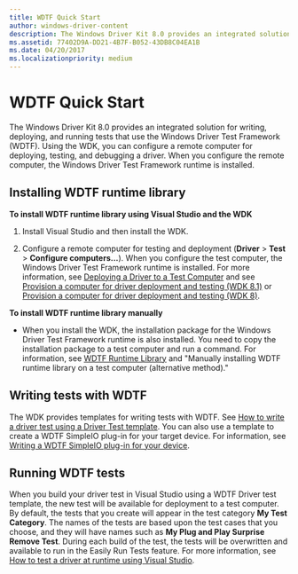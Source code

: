 ```yaml
---
title: WDTF Quick Start
author: windows-driver-content
description: The Windows Driver Kit 8.0 provides an integrated solution for writing, deploying, and running tests that use the Windows Driver Test Framework (WDTF).
ms.assetid: 77402D9A-DD21-4B7F-B052-43DB8C04EA1B
ms.date: 04/20/2017
ms.localizationpriority: medium
---
```


# WDTF Quick Start


The Windows Driver Kit 8.0 provides an integrated solution for writing, deploying, and running tests that use the Windows Driver Test Framework (WDTF). Using the WDK, you can configure a remote computer for deploying, testing, and debugging a driver. When you configure the remote computer, the Windows Driver Test Framework runtime is installed.

## Installing WDTF runtime library


**To install WDTF runtime library using Visual Studio and the WDK**

1.  Install Visual Studio and then install the WDK.

2.  Configure a remote computer for testing and deployment (**Driver** &gt; **Test** &gt; **Configure computers...**). When you configure the test computer, the Windows Driver Test Framework runtime is installed. For more information, see [Deploying a Driver to a Test Computer](https://msdn.microsoft.com/windows-drivers/develop/deploying_a_driver_to_a_test_computer) and see [Provision a computer for driver deployment and testing (WDK 8.1)](https://msdn.microsoft.com/library/windows/hardware/dn745909) or [Provision a computer for driver deployment and testing (WDK 8)](https://msdn.microsoft.com/library/windows/hardware/dn745909).

**To install WDTF runtime library manually**

-   When you install the WDK, the installation package for the Windows Driver Test Framework runtime is also installed. You need to copy the installation package to a test computer and run a command. For information, see [WDTF Runtime Library](https://msdn.microsoft.com/library/windows/hardware/hh831856) and "Manually installing WDTF runtime library on a test computer (alternative method)."

## Writing tests with WDTF


The WDK provides templates for writing tests with WDTF. See [How to write a driver test using a Driver Test template](https://msdn.microsoft.com/windows-drivers/develop/how_to_write_a_driver_test_). You can also use a template to create a WDTF SimpleIO plug-in for your target device. For information, see [Writing a WDTF SimpleIO plug-in for your device](writing-a-wdtf-simpleio-plug-in-for-your-device.md).

## Running WDTF tests


When you build your driver test in Visual Studio using a WDTF Driver test template, the new test will be available for deployment to a test computer. By default, the tests that you create will appear in the test category **My Test Category**. The names of the tests are based upon the test cases that you choose, and they will have names such as **My Plug and Play Surprise Remove Test**. During each build of the test, the tests will be overwritten and available to run in the Easily Run Tests feature. For more information, see [How to test a driver at runtime using Visual Studio](https://msdn.microsoft.com/windows-drivers/develop/testing_a_driver_at_runtime).

 

 




